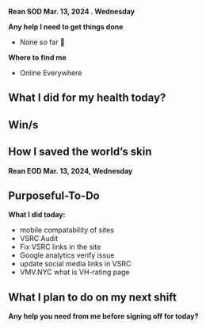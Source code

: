 **Rean SOD Mar. 13, 2024 .  Wednesday**

**Any help I need to get things done**
- None so far 🙏

**Where to find me** 
- Online Everywhere

**What I did for my health today?**
- 

**Win/s**
- 
 
**How I saved the world’s skin**
- 


**Rean EOD Mar. 13, 2024,  Wednesday**

**Purposeful-To-Do**
- 

**What I did today:**
- mobile compatability of sites
- VSRC Audit
- Fix VSRC links in the site
- Google analytics verify issue
- update social media links in VSRC
- VMV.NYC what is VH-rating page
  
**What I plan to do on my next shift**
- 

**Any help you need from me before signing off for today?**

